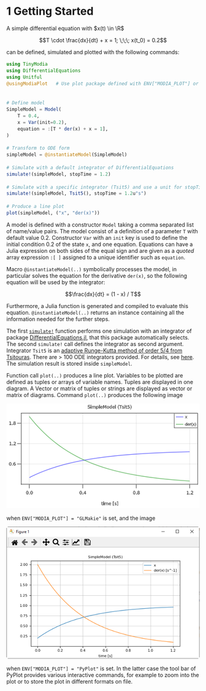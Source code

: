 # 1 Getting Started
    
A simple differential equation with $x(t) \in \R$

```math
T \cdot \frac{dx}{dt} + x = 1; \;\;\; x(t_0) = 0.2
```

can be defined, simulated and plotted with the following commands:

```julia
using TinyModia
using DifferentialEquations
using Unitful
@usingModiaPlot   # Use plot package defined with ENV["MODIA_PLOT"] or usePlotPackage(..)


# Define model
SimpleModel = Model(
    T = 0.4,
    x = Var(init=0.2),
    equation = :[T * der(x) + x = 1],
)

# Transform to ODE form
simpleModel = @instantiateModel(SimpleModel)

# Simulate with a default integrator of DifferentialEquations
simulate!(simpleModel, stopTime = 1.2)

# Simulate with a specific integrator (Tsit5) and use a unit for stopTime
simulate!(simpleModel, Tsit5(), stopTime = 1.2u"s")

# Produce a line plot
plot(simpleModel, ("x", "der(x)"))
```

A model is defined with a constructor `Model` taking a comma separated list of name/value pairs.
The model consist of a definition of a parameter `T` with default value 0.2.
Constructor `Var` with an `init` key is used to define the initial condition 0.2 of the state `x`, and one equation. Equations can have a Julia expression on both sides of the equal sign and are given as a *quoted* array expression `:[ ]` assigned to a unique identifier such as `equation`.

Macro `@instantiateModel(..)`  symbolically processes the model, in particular solves the equation
for the derivative `der(x)`, so the following equation will be used by the integrator:

```math
\frac{dx}{dt} = (1 - x) / T
```

Furthermore, a Julia function is generated and compiled to evaluate this equation. `@instantiateModel(..)`
returns an instance containing all the information needed for the further steps.

The first [`simulate!`](@ref) function performs one simulation with an integrator of package
[DifferentialEquations.jl](https://github.com/SciML/DifferentialEquations.jl), that this package
automatically selects. The second `simulate!` call defines the integrator as second argument.
Integrator `Tsit5` is an [adaptive Runge-Kutta method of order 5/4 from Tsitouras](https://www.sciencedirect.com/science/article/pii/S0898122111004706). There are > 100 ODE integrators provided. For details, see [here](https://docs.sciml.ai/stable/solvers/ode_solve/). The simulation result is stored inside `simpleModel`.

Function call `plot(..)` produces a line plot. Variables to be plotted
are defined as tuples or arrays of variable names. Tuples are displayed in one diagram. A Vector or
matrix of tuples or strings are displayed as vector or matrix of diagrams. 
Command `plot(..)` produces the following image 

![SimpleModel Plot](../../resources/images/SimpleModel_GLMakie.png)

when `ENV["MODIA_PLOT"] = "GLMakie"` is set, and the image

![SimpleModel Plot](../../resources/images/SimpleModel_PyPlot.png)

when `ENV["MODIA_PLOT"] = "PyPlot"` is set. In the latter case the tool bar
of PyPlot provides various interactive commands, for example to zoom into the 
plot or to store the plot in different formats on file.
